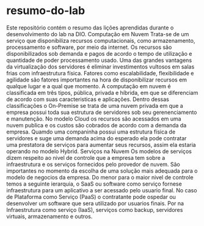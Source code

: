 # resumo-do-lab
Este repositório contém o resumo das lições aprendidas durante o desenvolvimento do lab na DIO.
Computação em Nuvem
Trata-se de um serviço que disponibiliza recursos computacionais, como armazenamento, processamento e software, por meio da internet.
Os recursos são disponibilizados sob demanda e pagos de acordo o tempo de utilização e quantidade de poder processamento usado.
Uma das grandes vantagens da virtualização dos servidores é eliminar investimentos vultosos em salas frias com infraestrutura física.
Fatores como escalabilidade, flexibilidade e agilidade são fatores importantes na hora de disponibilizar recursos em qualque lugar e a qual que momento.
A computação em nuvem é classificada em três tipos, pública, privada e híbrida, em que se diferenciam de acordo com suas caracteristicas e aplicações.
Dentro dessas classificações o On-Premise se trata de uma nuvem privada em que a empresa possui toda sua estrutura de servidores sob seu gerenenciamento e manutenção.
No modelo Cloud os recursos são acessados em uma nuvem publica e os custos são cobrados de acordo com a demanda da empresa. Quamdo uma companinha possui uma estrutura 
física de servidores e suge uma demanda acima do esperado ela pode contratar uma prestatora de serviços para aumentar seus recursos, assim ela estaria operando no modelo Hybrid.
Serviços na Nuvem
Os modelos de serviços dizem respeito ao nivel de controle que a empresa tem sobre a infraestrutura e os serviços fornecidos pelo provedor de nuvem. São importantes no
momento da escolha de uma solução mais adequada para o modelo de negocios da empresa. Do menor para o maior nivel de controle temos a seguinte ierarquia, o SaaS ou software
como serviço fornese infraestrutura para um aplicativo a ser acessado pelo usuario final. No caso de Plataforma como Serviço (PaaS) o contratante pode ospedar ou 
desenvolver um software que sera utilizado por usuarios finais. Por na Infraestrutura como serviço (IaaS), serviços como backup, servidores virtuais, armazenamento e outros.
